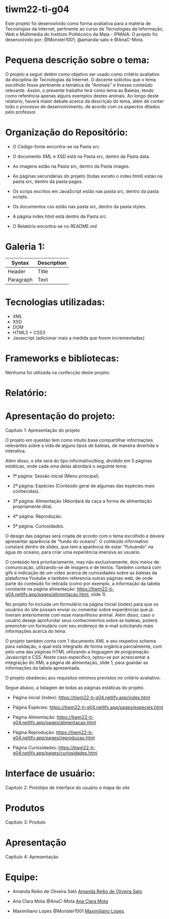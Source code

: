 # tiwm22-ti-g04


Este projeto foi desenvolvido como forma avaliativa para a matéria de Tecnologias da Internet, pertinente ao curso de Tecnologias da Informação, Web e Multimédia do Instituto Politécnico da Maia - IPMAIA. O projeto foi desenvolvido por: @Monster1001, @amanda-sato e @AnaC-Mota. 

# Pequena descrição sobre o tema:

O projeto a seguir detém como objetivo ser usado como critério avaliativo da disciplina de Tecnologias da Internet. O docente solicitou que o tema escolhido fosse pertinente a temática de "Animais" e tivesse conteúdo relevante.
Assim, o presente trabalho terá como tema as Baleias, tendo como referência apenas alguns exemplos destes animais. Ao longo deste relatório, haverá maior debate acerca da descrição do tema, além de conter todo o processo de desenvolvimento, de acordo com os aspectos ditados pelo professor. 

# Organização do Repositório:

- O Código-fonte encontra-se na Pasta src.

- O documento XML e XSD está na Pasta src, dentro da Pasta data.

- As imagens estão na Pasta src, dentro da Pasta images.

- As páginas secundárias do projeto (todas exceto o index.html) estão na pasta src, dentro da pasta pages.

- Os scrips escritos em JavaScript estão nas pasta src, dentro da pasta scripts.

- Os documentos css estão nas pasta src, dentro da pasta styles.

- A página index.html está dentro da Pasta src.

- O Relatório encontra-se no README.md

# Galeria 1:

| Syntax      | Description |
| ----------- | ----------- |
| Header      | Title       |
| Paragraph   | Text        |

# Tecnologias utilizadas:

- XML
- XSD
- DOM
- HTML5 + CSS3
- Javascript
(adicionar mais a medida que forem incrementadas)

# Frameworks e bibliotecas:

Nenhuma foi utilizada na confecção deste projeto.

# Relatório:

# Apresentação do projeto: 
 
 Capítulo 1: Apresentação do projeto


 O projeto em questão tem como intuito base compartilhar informações relevantes sobre a vida de alguns tipos de baleias, de maneira divertida e interativa. 

Além disso, o site será do tipo informativo/blog, dividido em 5 páginas estáticas, onde cada uma delas abordará o seguinte tema: 

-  1ª página: Sessão inicial (Menu principal).

-  2ª página: Espécies (Conteúdo geral de algumas das espécies mais conhecidas).
  
-  3ª página: Alimentação (Abordará da caça a forma de alimentação propriamente dita).
  
-  4ª página: Reprodução.
  
-  5ª página: Curiosidades.

O design das páginas será criada de acordo com o tema escolhido e deverá apresentar aparência de “fundo do oceano”. O conteúdo informativo constará dentro de slides, que tem a aparência de estar "flutuando" na água do oceano, para criar uma experiência imersiva ao usuário. 

O conteúdo terá prioritariamente, mas não exclusivamente, dois meios de comunicação, utilizando-se de imagens e de textos. Também contará com gifs e indicação de um vídeo acerca de curiosidades sobre as baleias da plataforma Youtube e também referencia outras páginas web, de onde parte do conteúdo foi retirada (como por exemplo, a informação da tabela constante na página alimentação: https://tiwm22-ti-g04.netlify.app/pages/alimentacao.html, slide 1). 

No projeto foi incluida um formulário na página Inicial (index) para que os usuários do site possam enviar ou comentar sobre experiências que já tiveram anteriomente com esse maravilhoso animal. Além disso, caso o usuário deseje aprofundar seus conhecimentos sobre as baleias, poderá preencher um formulário com seu endereço de e-mail solicitando mais informações acerca do tema. 

O projeto também conta com 1 documento XML e seu respetivo schema para validação, o qual está integrado de forma orgânica parcialmente, com pelo uma das páginas HTML utilizando a linguagem de programação Javascript e CSS. Neste caso específico, optou-se por acrescentar a integração do XML a página de alimentação, slide 1, para guardar as informações da tabela apresentada. 

O projeto obedeceu aos requisitos mínimos previstos no critério avaliativo. 

Segue abaixo, a listagem de todas as páginas estáticas do projeto.

- Página inicial (index): https://tiwm22-ti-g04.netlify.app/index.html

- Página Espécies: https://tiwm22-ti-g04.netlify.app/pages/especies.html

- Página Alimentação: https://tiwm22-ti-g04.netlify.app/pages/alimentacao.html

- Página Reprodução: https://tiwm22-ti-g04.netlify.app/pages/reproducao.html

- Página Curiosidades: https://tiwm22-ti-g04.netlify.app/pages/curiosidades.html


# Interface de usuário:

 Capítulo 2: Protótipo de interface do usuário e mapa do site
 
# Produtos

 Capítulo 3: Produto

# Apresentação

 Capítulo 4: Apresentação

# Equipe:

- Amanda Reiko de Oliveira Sato [Amanda Reiko de Oliveira Sato](https://github.com/amanda-sato)
  
- Ana Clara Mota @AnaC-Mota [Ana Clara Mota](https://github.com/AnaC-Mota)
  
- Maximiliano Lopes @Monster1001 [Maximiliano Lopes](https://github.com/Monster1001).



